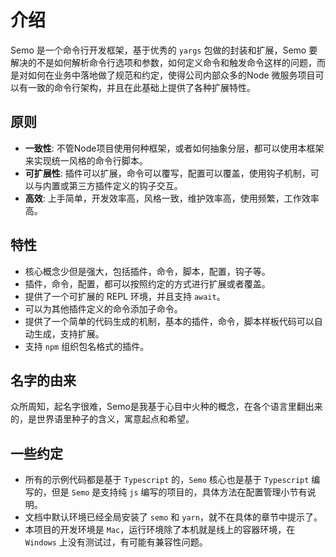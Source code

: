 # 介绍

Semo 是一个命令行开发框架，基于优秀的 `yargs` 包做的封装和扩展，Semo 要解决的不是如何解析命令行选项和参数，如何定义命令和触发命令这样的问题，而是对如何在业务中落地做了规范和约定，使得公司内部众多的Node 微服务项目可以有一致的命令行架构，并且在此基础上提供了各种扩展特性。

## 原则

- **一致性**: 不管Node项目使用何种框架，或者如何抽象分层，都可以使用本框架来实现统一风格的命令行脚本。
- **可扩展性**: 插件可以扩展，命令可以覆写，配置可以覆盖，使用钩子机制，可以与内置或第三方插件定义的钩子交互。
- **高效**: 上手简单，开发效率高，风格一致，维护效率高，使用频繁，工作效率高。

## 特性

- 核心概念少但是强大，包括插件，命令，脚本，配置，钩子等。
- 插件，命令，配置，都可以按照约定的方式进行扩展或者覆盖。
- 提供了一个可扩展的 REPL 环境，并且支持 `await`。
- 可以为其他插件定义的命令添加子命令。
- 提供了一个简单的代码生成的机制，基本的插件，命令，脚本样板代码可以自动生成，支持扩展。
- 支持 `npm` 组织包名格式的插件。

## 名字的由来

众所周知，起名字很难，Semo是我基于心目中火种的概念，在各个语言里翻出来的，是世界语里种子的含义，寓意起点和希望。

## 一些约定

- 所有的示例代码都是基于 `Typescript` 的，`Semo` 核心也是基于 `Typescript` 编写的，但是 `Semo` 是支持纯 `js` 编写的项目的，具体方法在配置管理小节有说明。
- 文档中默认环境已经全局安装了 `semo` 和 `yarn`，就不在具体的章节中提示了。
- 本项目的开发环境是 `Mac`，运行环境除了本机就是线上的容器环境，在 `Windows` 上没有测试过，有可能有兼容性问题。